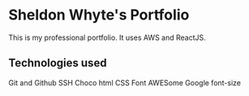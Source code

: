 # Sheldon Whyte's Portfolio
This is my professional portfolio. It uses AWS and ReactJS.

## Technologies used

Git and Github
SSH
Choco
html
CSS
Font AWESome
Google font-size
